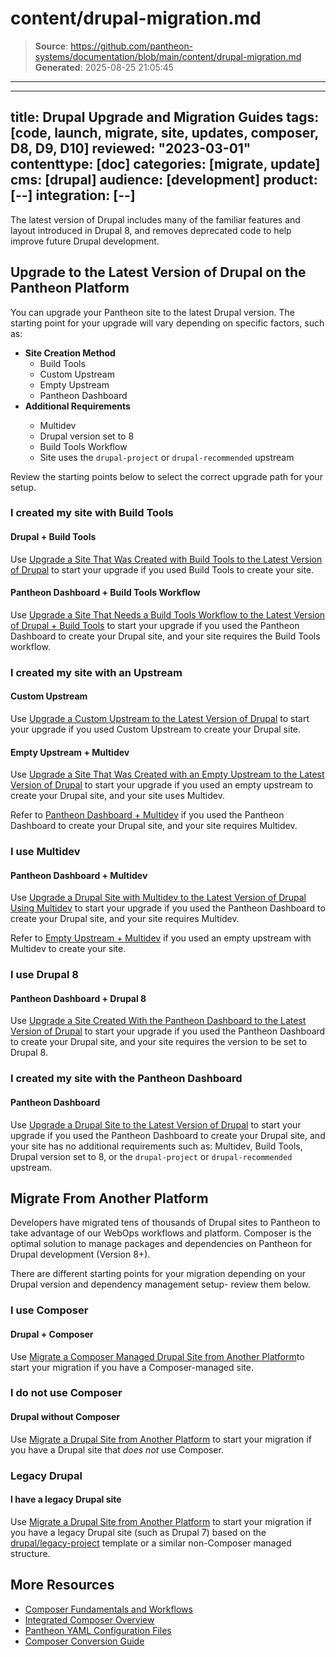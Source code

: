 # content/drupal-migration.md

> **Source**: https://github.com/pantheon-systems/documentation/blob/main/content/drupal-migration.md
> **Generated**: 2025-08-25 21:05:45

---

---
title: Drupal Upgrade and Migration Guides
tags: [code, launch, migrate, site, updates, composer, D8, D9, D10]
reviewed: "2023-03-01"
contenttype: [doc]
categories: [migrate, update]
cms: [drupal]
audience: [development]
product: [--]
integration: [--]
---

The latest version of Drupal includes many of the familiar features and layout introduced in Drupal 8, and removes deprecated code to help improve future Drupal development.

## Upgrade to the Latest Version of Drupal on the Pantheon Platform

You can upgrade your Pantheon site to the latest Drupal version. The starting point for your upgrade will vary depending on specific factors, such as:

- **Site Creation Method**
    - Build Tools
    - Custom Upstream
    - Empty Upstream
    - Pantheon Dashboard
- **Additional Requirements** <Popover title="Additional Requirements" content="Any other features that are required, or that are desired." />
    - Multidev
    - Drupal version set to 8
    - Build Tools Workflow
    - Site uses the `drupal-project` or `drupal-recommended` upstream

Review the starting points below to select the correct upgrade path for your setup.

### I created my site with Build Tools

#### Drupal + Build Tools

Use [Upgrade a Site That Was Created with Build Tools to the Latest Version of Drupal](/guides/drupal-hosted-createbt) to start your upgrade if you used Build Tools to create your site.

#### Pantheon Dashboard + Build Tools Workflow

Use [Upgrade a Site That Needs a Build Tools Workflow to the Latest Version of Drupal + Build Tools](/guides/drupal-hosted-btworkflow) to start your upgrade if you used the Pantheon Dashboard to create your Drupal site, and your site requires the Build Tools workflow.

### I created my site with an Upstream

#### Custom Upstream

Use [Upgrade a Custom Upstream to the Latest Version of Drupal](/guides/drupal-hosted-createcustom) to start your upgrade if you used Custom Upstream to create your Drupal site.

#### Empty Upstream + Multidev

Use [Upgrade a Site That Was Created with an Empty Upstream to the Latest Version of Drupal](/guides/drupal-hosted-createempty-md) to start your upgrade if you used an empty upstream to create your Drupal site, and your site uses Multidev.

Refer to [Pantheon Dashboard + Multidev](/drupal-migration#pantheon-dashboard+multidev) if you used the Pantheon Dashboard to create your Drupal site, and your site requires Multidev.

### I use Multidev

#### Pantheon Dashboard + Multidev

Use [Upgrade a Drupal Site with Multidev to the Latest Version of Drupal Using Multidev](/guides/drupal-hosted-md) to start your upgrade if you used the Pantheon Dashboard to create your Drupal site, and your site requires Multidev.

Refer to [Empty Upstream + Multidev](/drupal-migration#empty-upstream+-multidev) if you used an empty upstream with Multidev to create your site.

### I use Drupal 8

#### Pantheon Dashboard + Drupal 8

Use [Upgrade a Site Created With the Pantheon Dashboard to the Latest Version of Drupal](/guides/drupal-hosted-createdashboard-set8) to start your upgrade if you used the Pantheon Dashboard to create your Drupal site, and your site requires the version to be set to Drupal 8.

### I created my site with the Pantheon Dashboard

#### Pantheon Dashboard

Use [Upgrade a Drupal Site to the Latest Version of Drupal](/guides/drupal-hosted) to start your upgrade if you used the Pantheon Dashboard to create your Drupal site, and your site has no additional requirements such as: Multidev, Build Tools, Drupal version set to 8, or the  `drupal-project` or `drupal-recommended` upstream.

## Migrate From Another Platform

Developers have migrated tens of thousands of Drupal sites to Pantheon to take advantage of our WebOps workflows and platform. Composer is the optimal solution to manage packages and dependencies on Pantheon for Drupal development (Version 8+).

There are different starting points for your migration depending on your Drupal version and dependency management setup- review them below.

### I use Composer

#### Drupal + Composer

Use [Migrate a Composer Managed Drupal Site from Another Platform](/guides/drupal-unhosted-composer)to start your migration if you have a Composer-managed site.

### I do not use Composer

#### Drupal without Composer

Use [Migrate a Drupal Site from Another Platform](/guides/drupal-unhosted) to start your migration if you have a Drupal site that *does not* use Composer.

### Legacy Drupal

#### I have a legacy Drupal site

Use [Migrate a Drupal Site from Another Platform](/guides/drupal-unhosted) to start your migration  if you have a legacy Drupal site (such as Drupal 7) based on the [drupal/legacy-project](https://github.com/drupal/legacy-project/blob/9.1.x/composer.json) template or a similar non-Composer managed structure.

## More Resources

- [Composer Fundamentals and Workflows](/guides/composer)
- [Integrated Composer Overview](/guides/integrated-composer)
- [Pantheon YAML Configuration Files](/pantheon-yml)
- [Composer Conversion Guide](/guides/composer-convert)
